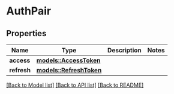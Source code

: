 # AuthPair

## Properties

Name | Type | Description | Notes
------------ | ------------- | ------------- | -------------
**access** | [**models::AccessToken**](AccessToken.md) |  | 
**refresh** | [**models::RefreshToken**](RefreshToken.md) |  | 

[[Back to Model list]](../README.md#documentation-for-models) [[Back to API list]](../README.md#documentation-for-api-endpoints) [[Back to README]](../README.md)


